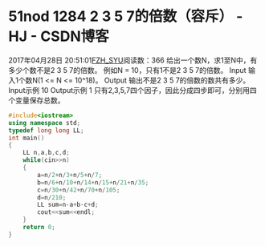 # 51nod  1284 2 3 5 7的倍数（容斥） - HJ - CSDN博客
2017年04月28日 20:51:01[FZH_SYU](https://me.csdn.net/feizaoSYUACM)阅读数：366
给出一个数N，求1至N中，有多少个数不是2 3 5 7的倍数。 例如N = 10，只有1不是2 3 5 7的倍数。 
Input
输入1个数N(1 <= N <= 10^18)。
Output
输出不是2 3 5 7的倍数的数共有多少。
Input示例
10
Output示例
1
只有2,3,5,7四个因子，因此分成四步即可，分别用四个变量保存总数。
```cpp
#include<iostream>
using namespace std;
typedef long long LL;
int main()
{
    LL n,a,b,c,d;
    while(cin>>n)
    {
        a=n/2+n/3+n/5+n/7;
        b=n/6+n/10+n/14+n/15+n/21+n/35;
        c=n/30+n/42+n/70+n/105;
        d=n/210;
        LL sum=n-a+b-c+d;
        cout<<sum<<endl;
    }
    return 0;
}
```
